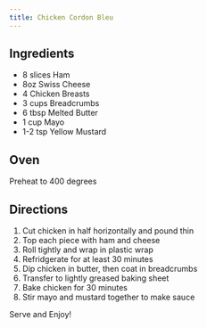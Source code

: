 ```yaml
---
title: Chicken Cordon Bleu
---
```

## Ingredients
* 8 slices Ham
* 8oz Swiss Cheese
* 4 Chicken Breasts
* 3 cups Breadcrumbs
* 6 tbsp Melted Butter
* 1 cup Mayo
* 1-2 tsp Yellow Mustard

## Oven
Preheat to 400 degrees

## Directions
1. Cut chicken in half horizontally and pound thin
2. Top each piece with ham and cheese
3. Roll tightly and wrap in plastic wrap
4. Refridgerate for at least 30 minutes
5. Dip chicken in butter, then coat in breadcrumbs
6. Transfer to lightly greased baking sheet
7. Bake chicken for 30 minutes
8. Stir mayo and mustard together to make sauce

Serve and Enjoy!
